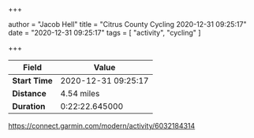 +++

author = "Jacob Hell"
title = "Citrus County Cycling 2020-12-31 09:25:17"
date = "2020-12-31 09:25:17"
tags = [
    "activity", "cycling"
]

+++

<!--more-->

|Field  |Value  |
|--- | --- |
|**Start Time**|2020-12-31 09:25:17|
|**Distance**|4.54 miles|
|**Duration**|0:22:22.645000|

https://connect.garmin.com/modern/activity/6032184314